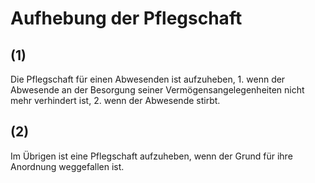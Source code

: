 # Aufhebung der Pflegschaft



## (1)

 Die Pflegschaft für einen Abwesenden ist aufzuheben,  1.
 wenn der Abwesende an der Besorgung seiner Vermögensangelegenheiten nicht mehr verhindert ist,
 2.
 wenn der Abwesende stirbt.


## (2)

 Im Übrigen ist eine Pflegschaft aufzuheben, wenn der Grund für ihre Anordnung weggefallen ist. 


